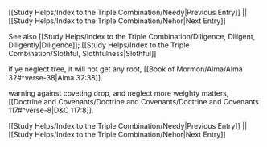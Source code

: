 [[Study Helps/Index to the Triple Combination/Needy|Previous Entry]]  ||  [[Study Helps/Index to the Triple Combination/Nehor|Next Entry]]

 See also [[Study Helps/Index to the Triple Combination/Diligence, Diligent, Diligently|Diligence]]; [[Study Helps/Index to the Triple Combination/Slothful, Slothfulness|Slothful]]

 if ye neglect tree, it will not get any root, [[Book of Mormon/Alma/Alma 32#^verse-38|Alma 32:38]].

 warning against coveting drop, and neglect more weighty matters, [[Doctrine and Covenants/Doctrine and Covenants/Doctrine and Covenants 117#^verse-8|D&C 117:8]].

[[Study Helps/Index to the Triple Combination/Needy|Previous Entry]]  ||  [[Study Helps/Index to the Triple Combination/Nehor|Next Entry]]